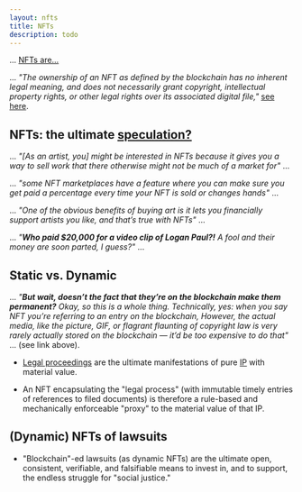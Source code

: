 ```yaml
---
layout: nfts
title: NFTs
description: todo
---
```


... [NFTs are...](https://www.merriam-webster.com/dictionary/NFT)

... *"The ownership of an NFT as defined by the blockchain has no inherent legal meaning, and does not necessarily grant copyright, intellectual property rights, or other legal rights over its associated digital file,"* [see here](https://en.wikipedia.org/wiki/Non-fungible_token).

## NFTs: the ultimate [speculation?](https://www.theverge.com/22310188/nft-explainer-what-is-blockchain-crypto-art-faq)

... *"[As an artist, you] might be interested in NFTs because it gives you a way to sell work that there otherwise might not be much of a market for"* ...

... *"some NFT marketplaces have a feature where you can make sure you get paid a percentage every time your NFT is sold or changes hands"* ...

... *"One of the obvious benefits of buying art is it lets you financially support artists you like, and that’s true with NFTs"* ...

... *"**Who paid $20,000 for a video clip of Logan Paul?!** A fool and their money are soon parted, I guess?"* ...

## Static vs. Dynamic

... *"**But wait, doesn’t the fact that they’re on the blockchain make them permanent?** Okay, so this is a whole thing. Technically, yes: when you say NFT you’re referring to an entry on the blockchain, However, the actual media, like the picture, GIF, or flagrant flaunting of copyright law is very rarely actually stored on the blockchain — it’d be too expensive to do that"* ... (see link above).

- [Legal proceedings](https://en.wikipedia.org/wiki/Legal_proceeding) are the ultimate manifestations of pure [IP](https://en.wikipedia.org/wiki/Intellectual_property) with material value.

- An NFT encapsulating the "legal process" (with immutable timely entries of references to filed documents) is therefore a rule-based and mechanically enforceable "proxy" to the material value of that IP.

## (Dynamic) NFTs of lawsuits

- "Blockchain"-ed lawsuits (as dynamic NFTs) are the ultimate open, consistent, verifiable, and falsifiable means to invest in, and to support, the endless struggle for "social justice."
